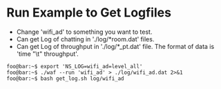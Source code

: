 # Run Example to Get Logfiles

* Change 'wifi_ad' to something you want to test.
* Can get Log of chatting in './log/*room.dat' files.
* Can get Log of throughput in './log/*_pt.dat' file. The format of data is 'time "\t" throughput'. 

```console
foo@bar:~$ export 'NS_LOG=wifi_ad=level_all'
foo@bar:~$ ./waf --run 'wifi_ad' > ./log/wifi_ad.dat 2>&1
foo@bar:~$ bash get_log.sh log/wifi_ad
```